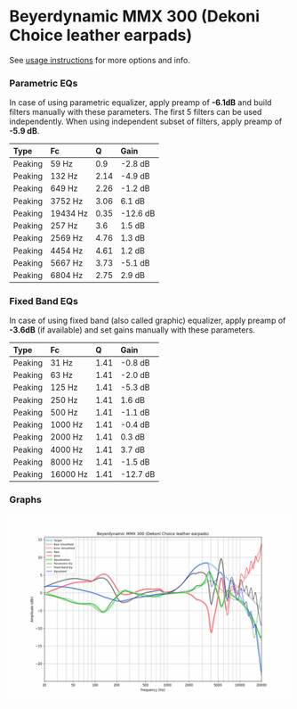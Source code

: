# Beyerdynamic MMX 300 (Dekoni Choice leather earpads)
See [usage instructions](https://github.com/jaakkopasanen/AutoEq#usage) for more options and info.

### Parametric EQs
In case of using parametric equalizer, apply preamp of **-6.1dB** and build filters manually
with these parameters. The first 5 filters can be used independently.
When using independent subset of filters, apply preamp of **-5.9 dB**.

| Type    | Fc       |    Q | Gain     |
|:--------|:---------|:-----|:---------|
| Peaking | 59 Hz    | 0.9  | -2.8 dB  |
| Peaking | 132 Hz   | 2.14 | -4.9 dB  |
| Peaking | 649 Hz   | 2.26 | -1.2 dB  |
| Peaking | 3752 Hz  | 3.06 | 6.1 dB   |
| Peaking | 19434 Hz | 0.35 | -12.6 dB |
| Peaking | 257 Hz   | 3.6  | 1.5 dB   |
| Peaking | 2569 Hz  | 4.76 | 1.3 dB   |
| Peaking | 4454 Hz  | 4.61 | 1.2 dB   |
| Peaking | 5667 Hz  | 3.73 | -5.1 dB  |
| Peaking | 6804 Hz  | 2.75 | 2.9 dB   |

### Fixed Band EQs
In case of using fixed band (also called graphic) equalizer, apply preamp of **-3.6dB**
(if available) and set gains manually with these parameters.

| Type    | Fc       |    Q | Gain     |
|:--------|:---------|:-----|:---------|
| Peaking | 31 Hz    | 1.41 | -0.8 dB  |
| Peaking | 63 Hz    | 1.41 | -2.0 dB  |
| Peaking | 125 Hz   | 1.41 | -5.3 dB  |
| Peaking | 250 Hz   | 1.41 | 1.6 dB   |
| Peaking | 500 Hz   | 1.41 | -1.1 dB  |
| Peaking | 1000 Hz  | 1.41 | -0.4 dB  |
| Peaking | 2000 Hz  | 1.41 | 0.3 dB   |
| Peaking | 4000 Hz  | 1.41 | 3.7 dB   |
| Peaking | 8000 Hz  | 1.41 | -1.5 dB  |
| Peaking | 16000 Hz | 1.41 | -12.7 dB |

### Graphs
![](./Beyerdynamic%20MMX%20300%20(Dekoni%20Choice%20leather%20earpads).png)